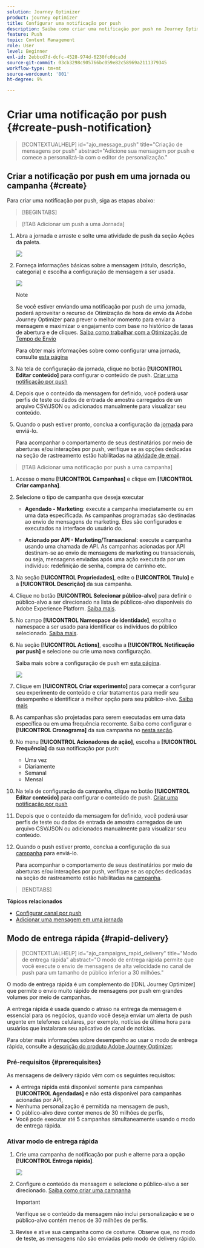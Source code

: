 ```yaml
---
solution: Journey Optimizer
product: journey optimizer
title: Configurar uma notificação por push
description: Saiba como criar uma notificação por push no Journey Optimizer
feature: Push
topic: Content Management
role: User
level: Beginner
exl-id: 2ebbcd7d-dcfc-4528-974d-6230fc0dca3d
source-git-commit: 03cb3298c905766bc059e82c58969a2111379345
workflow-type: tm+mt
source-wordcount: '801'
ht-degree: 9%

---
```


# Criar uma notificação por push {#create-push-notification}

>[!CONTEXTUALHELP]
>id="ajo_message_push"
>title="Criação de mensagens por push"
>abstract="Adicione sua mensagem por push e comece a personalizá-la com o editor de personalização."

## Criar a notificação por push em uma jornada ou campanha {#create}

Para criar uma notificação por push, siga as etapas abaixo:

>[!BEGINTABS]

>[!TAB Adicionar um push a uma Jornada]

1. Abra a jornada e arraste e solte uma atividade de push da seção Ações da paleta.

   ![](assets/push_create_1.png)

1. Forneça informações básicas sobre a mensagem (rótulo, descrição, categoria) e escolha a configuração de mensagem a ser usada.

   ![](assets/push_create_2.png)

   >[!NOTE]
   >
   >Se você estiver enviando uma notificação por push de uma jornada, poderá aproveitar o recurso de Otimização de hora de envio da Adobe Journey Optimizer para prever o melhor momento para enviar a mensagem e maximizar o engajamento com base no histórico de taxas de abertura e de cliques. [Saiba como trabalhar com a Otimização de Tempo de Envio](../building-journeys/journeys-message.md#send-time-optimization)

   Para obter mais informações sobre como configurar uma jornada, consulte [esta página](../building-journeys/journey-gs.md)

1. Na tela de configuração da jornada, clique no botão **[!UICONTROL Editar conteúdo]** para configurar o conteúdo de push. [Criar uma notificação por push](design-push.md)

1. Depois que o conteúdo da mensagem for definido, você poderá usar perfis de teste ou dados de entrada de amostra carregados de um arquivo CSV/JSON ou adicionados manualmente para visualizar seu conteúdo.

1. Quando o push estiver pronto, conclua a configuração da [jornada](../building-journeys/journey-gs.md) para enviá-lo.

   Para acompanhar o comportamento de seus destinatários por meio de aberturas e/ou interações por push, verifique se as opções dedicadas na seção de rastreamento estão habilitadas na [atividade de email](../building-journeys/journeys-message.md).

>[!TAB Adicionar uma notificação por push a uma campanha]

1. Acesse o menu **[!UICONTROL Campanhas]** e clique em **[!UICONTROL Criar campanha]**.

1. Selecione o tipo de campanha que deseja executar

   * **Agendado - Marketing**: execute a campanha imediatamente ou em uma data especificada. As campanhas programadas são destinadas ao envio de mensagens de marketing. Eles são configurados e executados na interface do usuário do.

   * **Acionado por API - Marketing/Transacional**: execute a campanha usando uma chamada de API. As campanhas acionadas por API destinam-se ao envio de mensagens de marketing ou transacionais, ou seja, mensagens enviadas após uma ação executada por um indivíduo: redefinição de senha, compra de carrinho etc.

1. Na seção **[!UICONTROL Propriedades]**, edite o **[!UICONTROL Título]** e a **[!UICONTROL Descrição]** da sua campanha.

1. Clique no botão **[!UICONTROL Selecionar público-alvo]** para definir o público-alvo a ser direcionado na lista de públicos-alvo disponíveis do Adobe Experience Platform. [Saiba mais](../audience/about-audiences.md).

1. No campo **[!UICONTROL Namespace de identidade]**, escolha o namespace a ser usado para identificar os indivíduos do público selecionado. [Saiba mais](../event/about-creating.md#select-the-namespace).

1. Na seção **[!UICONTROL Actions]**, escolha a **[!UICONTROL Notificação por push]** e selecione ou crie uma nova configuração.

   Saiba mais sobre a configuração de push em [esta página](push-configuration.md).

   ![](assets/push_create_3.png)

1. Clique em **[!UICONTROL Criar experimento]** para começar a configurar seu experimento de conteúdo e criar tratamentos para medir seu desempenho e identificar a melhor opção para seu público-alvo. [Saiba mais](../content-management/content-experiment.md)

1. As campanhas são projetadas para serem executadas em uma data específica ou em uma frequência recorrente. Saiba como configurar o **[!UICONTROL Cronograma]** da sua campanha no [nesta seção](../campaigns/create-campaign.md#schedule).

1. No menu **[!UICONTROL Acionadores de ação]**, escolha a **[!UICONTROL Frequência]** da sua notificação por push:

   * Uma vez
   * Diariamente
   * Semanal
   * Mensal

1. Na tela de configuração da campanha, clique no botão **[!UICONTROL Editar conteúdo]** para configurar o conteúdo de push. [Criar uma notificação por push](design-push.md)

1. Depois que o conteúdo da mensagem for definido, você poderá usar perfis de teste ou dados de entrada de amostra carregados de um arquivo CSV/JSON ou adicionados manualmente para visualizar seu conteúdo.

1. Quando o push estiver pronto, conclua a configuração da sua [campanha](../campaigns/create-campaign.md) para enviá-lo.

   Para acompanhar o comportamento de seus destinatários por meio de aberturas e/ou interações por push, verifique se as opções dedicadas na seção de rastreamento estão habilitadas na [campanha](../campaigns/create-campaign.md).

>[!ENDTABS]

**Tópicos relacionados**

* [Configurar canal por push](push-gs.md)
* [Adicionar uma mensagem em uma jornada](../building-journeys/journeys-message.md)

## Modo de entrega rápida {#rapid-delivery}

>[!CONTEXTUALHELP]
>id="ajo_campaigns_rapid_delivery"
>title="Modo de entrega rápida"
>abstract="O modo de entrega rápida permite que você execute o envio de mensagens de alta velocidade no canal de push para um tamanho de público inferior a 30 milhões."

O modo de entrega rápida é um complemento do [!DNL Journey Optimizer] que permite o envio muito rápido de mensagens por push em grandes volumes por meio de campanhas.

A entrega rápida é usada quando o atraso na entrega da mensagem é essencial para os negócios, quando você deseja enviar um alerta de push urgente em telefones celulares, por exemplo, notícias de última hora para usuários que instalaram seu aplicativo de canal de notícias.

Para obter mais informações sobre desempenho ao usar o modo de entrega rápida, consulte a [descrição do produto Adobe Journey Optimizer](https://helpx.adobe.com/br/legal/product-descriptions/adobe-journey-optimizer.html).

### Pré-requisitos {#prerequisites}

As mensagens de delivery rápido vêm com os seguintes requisitos:

* A entrega rápida está disponível somente para campanhas **[!UICONTROL Agendadas]** e não está disponível para campanhas acionadas por API,
* Nenhuma personalização é permitida na mensagem de push,
* O público-alvo deve conter menos de 30 milhões de perfis,
* Você pode executar até 5 campanhas simultaneamente usando o modo de entrega rápida.

### Ativar modo de entrega rápida

1. Crie uma campanha de notificação por push e alterne para a opção **[!UICONTROL Entrega rápida]**.

   ![](assets/create-campaign-burst.png)

1. Configure o conteúdo da mensagem e selecione o público-alvo a ser direcionado. [Saiba como criar uma campanha](#create)

   >[!IMPORTANT]
   >
   >Verifique se o conteúdo da mensagem não inclui personalização e se o público-alvo contém menos de 30 milhões de perfis.

1. Revise e ative sua campanha como de costume. Observe que, no modo de teste, as mensagens não são enviadas pelo modo de delivery rápido.